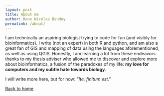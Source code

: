 ```yaml
---
layout: post
title: About me
author: Rene Nicolas Bendoy
permalink: /about/
---
```


I am technically an aspiring biologist trying to code for fun (and visibly for bioinformatics). I write (not an expert) in both R and python, and am also a great fan of GIS and mapping of data using the languages aforementioned, as well as using QGIS. Honestly, I am learning a lot from these endeavors thanks to my thesis adviser who allowed me to discover and explore more about bioinformatics, a fusion of the paradoxes of my life: **my love for computers and my subtle hate towards biology**.

I will write more here, but for now: *"Ite, finitum est."*

[Back to home](https://denjixx.github.io/blog/)
